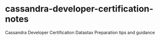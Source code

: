 # cassandra-developer-certification-notes
Cassandra Developer Certification  Datastax Preparation tips and guidance
